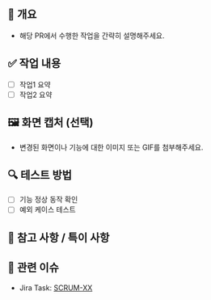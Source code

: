 ## 📌 개요

- 해당 PR에서 수행한 작업을 간략히 설명해주세요.

## ✅ 작업 내용

- [ ] 작업1 요약
- [ ] 작업2 요약

## 🖼️ 화면 캡처 (선택)

- 변경된 화면이나 기능에 대한 이미지 또는 GIF를 첨부해주세요.

## 🔍 테스트 방법

- [ ] 기능 정상 동작 확인
- [ ] 예외 케이스 테스트

## 📝 참고 사항 / 특이 사항

## 🔗 관련 이슈

- Jira Task: [SCRUM-XX](https://your-jira-url/browse/SCRUM-XX)

